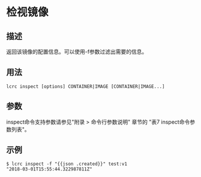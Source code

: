# 检视镜像<a name="ZH-CN_TOPIC_0184808134"></a>

## 描述<a name="zh-cn_topic_0183111397_section15141105818"></a>

返回该镜像的配置信息。可以使用-f参数过滤出需要的信息。

## 用法<a name="zh-cn_topic_0183111397_section1485216151011"></a>

```
lcrc inspect [options] CONTAINER|IMAGE [CONTAINER|IMAGE...]
```

## 参数<a name="zh-cn_topic_0183111397_section03005271815"></a>

inspect命令支持参数请参见"附录 > 命令行参数说明" 章节的 "表7 inspect命令参数列表"。

## 示例<a name="zh-cn_topic_0183111397_section10782439315"></a>

```
$ lcrc inspect -f "{{json .created}}" test:v1
"2018-03-01T15:55:44.322987811Z"
```

